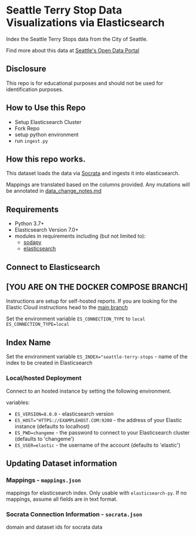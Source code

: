 # Seattle Terry Stop Data Visualizations via Elasticsearch
Index the Seattle Terry Stops data from the City of Seattle.

Find more about this data at [Seattle's Open Data Portal](https://data.seattle.gov/Public-Safety/Terry-Stops/28ny-9ts8)

## Disclosure
This repo is for educational purposes and should not be used for identification purposes.

## How to Use this Repo
- Setup Elasticsearch Cluster
- Fork Repo
- setup python environment
- run `ingest.py`

## How this repo works.
This dataset loads the data via [Socrata](https://dev.socrata.com) and ingests it into elasticsearch.

Mappings are translated based on the columns provided.
Any mutations will be annotated in [data_change_notes.md](./data_change_notes.md)

## Requirements
- Python 3.7+
- Elasticsearch Version 7.0+
- modules in requirements including (but not limited to):
  - [sodapy](https://pypi.org/project/sodapy/)
  - [elasticsearch](https://elasticsearch-py.readthedocs.io/)
  
## Connect to Elasticsearch
## [YOU ARE ON THE DOCKER COMPOSE BRANCH]
Instructions are setup for self-hosted reports. If you are looking for the Elastic Cloud instructions head to the [main branch](https://github.com/kjaymiller/es-seattle-terry-stops)

Set the environment variable `ES_CONNECTION_TYPE` to `local`
`ES_CONNECTION_TYPE=local`

## Index Name
Set the environment variable
`ES_INDEX="seattle-terry-stops` - name of the index to be created in Elasticsearch 

### Local/hosted Deployment
Connect to an hosted instance by setting the following environment. 

variables:
* `ES_VERSION=8.0.0` - elasticsearch version
* `ES_HOST="HTTPS://EXAMPLEHOST.COM:9200` - the address of your Elastic instance (defaults to localhost)
* `ES_PWD=changeme` - the password to connect to your Elasticsearch cluster (defaults to 'changeme') 
* `ES_USER=elastic` - the username of the account (defaults to 'elastic')


## Updating Dataset information
### Mappings - `mappings.json`
mappings for elasticsearch index. Only usable with `elasticsearch-py`. If no mappings, assume all fields are in text format.

### Socrata Connection Information - `socrata.json`
domain and dataset ids for socrata data
